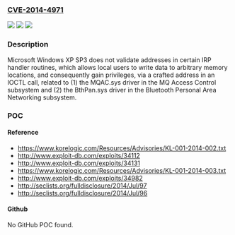 ### [CVE-2014-4971](https://cve.mitre.org/cgi-bin/cvename.cgi?name=CVE-2014-4971)
![](https://img.shields.io/static/v1?label=Product&message=n%2Fa&color=blue)
![](https://img.shields.io/static/v1?label=Version&message=n%2Fa&color=blue)
![](https://img.shields.io/static/v1?label=Vulnerability&message=n%2Fa&color=brighgreen)

### Description

Microsoft Windows XP SP3 does not validate addresses in certain IRP handler routines, which allows local users to write data to arbitrary memory locations, and consequently gain privileges, via a crafted address in an IOCTL call, related to (1) the MQAC.sys driver in the MQ Access Control subsystem and (2) the BthPan.sys driver in the Bluetooth Personal Area Networking subsystem.

### POC

#### Reference
- https://www.korelogic.com/Resources/Advisories/KL-001-2014-002.txt
- http://www.exploit-db.com/exploits/34112
- http://www.exploit-db.com/exploits/34131
- https://www.korelogic.com/Resources/Advisories/KL-001-2014-003.txt
- http://www.exploit-db.com/exploits/34982
- http://seclists.org/fulldisclosure/2014/Jul/97
- http://seclists.org/fulldisclosure/2014/Jul/96

#### Github
No GitHub POC found.

